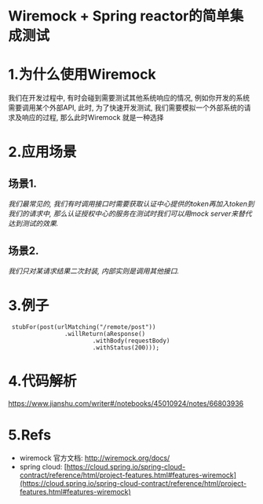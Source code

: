 # Wiremock + Spring reactor的简单集成测试

# 1.为什么使用Wiremock
我们在开发过程中, 有时会碰到需要测试其他系统响应的情况, 例如你开发的系统需要调用某个外部API, 此时, 为了快速开发测试, 我们需要模拟一个外部系统的请求及响应的过程, 那么此时Wiremock 就是一种选择

# 2.应用场景
## 场景1.
*我们最常见的, 我们有时调用接口时需要获取认证中心提供的token再加入token到我们的请求中, 那么认证授权中心的服务在测试时我们可以用mock server来替代达到测试的效果.*
## 场景2.
*我们只对某请求结果二次封装, 内部实则是调用其他接口.*

# 3.例子
```
 stubFor(post(urlMatching("/remote/post"))
                .willReturn(aResponse()
                        .withBody(requestBody)
                        .withStatus(200)));
```
# 4.代码解析
https://www.jianshu.com/writer#/notebooks/45010924/notes/66803936

# 5.Refs
- wiremock 官方文档: http://wiremock.org/docs/
- spring cloud: [https://cloud.spring.io/spring-cloud-contract/reference/html/project-features.html#features-wiremock](https://cloud.spring.io/spring-cloud-contract/reference/html/project-features.html#features-wiremock)
